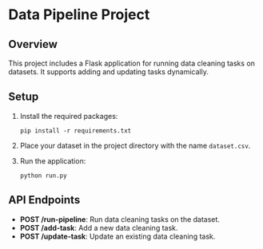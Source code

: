 # Data Pipeline Project

## Overview
This project includes a Flask application for running data cleaning tasks on datasets. It supports adding and updating tasks dynamically.

## Setup
1. Install the required packages:
    ```
    pip install -r requirements.txt
    ```

2. Place your dataset in the project directory with the name `dataset.csv`.

3. Run the application:
    ```
    python run.py
    ```

## API Endpoints
- **POST /run-pipeline**: Run data cleaning tasks on the dataset.
- **POST /add-task**: Add a new data cleaning task.
- **POST /update-task**: Update an existing data cleaning task.